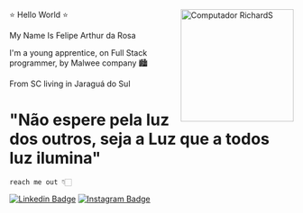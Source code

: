 <img src="![image](https://user-images.githubusercontent.com/99829122/190210461-70c75408-9517-4daa-9ac8-e56da8d29149.png)" min-width="200px" max-width="200px" width="200px" align="right" alt="Computador RichardS">
         ⭐ Hello World ⭐

 My Name Is Felipe Arthur da Rosa
 
 I'm a young apprentice, on Full Stack programmer, by Malwee company 🏙

 From SC living in Jaraguá do Sul
 
 # "Não espere pela luz dos outros, seja a Luz que a todos luz ilumina"
 
    reach me out 👇🏻
  [![Linkedin Badge](https://img.shields.io/badge/-LinkedIn-blue?style=flat-square&logo=Linkedin&logoColor=white&link=https://https://www.linkedin.com/in/felipe-arthur-da-rosa-2994b7231/)](https://www.linkedin.com/in/felipe-arthur-da-rosa-2994b7231/)
  [![Instagram Badge](https://img.shields.io/badge/-Instagram-violet?style=flat-square&logo=Instagram&logoColor=white&link=https://https://www.instagram.com/felipe_sups/)](https://www.instagram.com/felipe_sups/)
